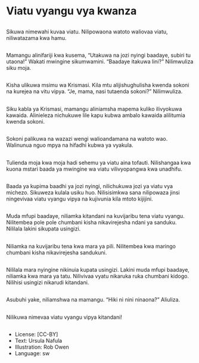 # Viatu vyangu vya kwanza

##
Sikuwa nimewahi kuvaa viatu.
Nilipowaona watoto waliovaa
viatu, niliwatazama kwa hamu.


##
Mamangu alinifariji kwa
kusema, “Utakuwa na jozi
nyingi baadaye,
subiri tu utaona!”
Wakati mwingine sikumwamini.
“Baadaye itakuwa lini?”
Nilimwuliza siku moja.


##
Kisha ulikuwa msimu wa
Krismasi.
Kila mtu alijishughulisha
kwenda
sokoni na kurejea na vitu vipya.
“Je, mama, nasi tutaenda
sokoni?” Nilimwuliza.


##
Siku kabla ya Krismasi,
mamangu aliniamsha mapema
kuliko ilivyokuwa kawaida.
Alinieleza nichukuwe lile kapu
kubwa ambalo kawaida
alilitumia kwenda sokoni.


##
Sokoni palikuwa na wazazi
wengi walioandamana na
watoto wao.
Walinunua nguo mpya na
hifadhi
kubwa ya vyakula.


##
Tulienda moja kwa moja hadi
sehemu ya viatu aina tofauti.
Nilishangaa kwa kuona mstari
baada ya mwingine wa
viatu vilivyopangwa kwa
unadhifu.


##
Baada ya kupima baadhi ya jozi
nyingi, nilichukuwa jozi
ya viatu vya michezo.
Sikuweza
kulala usiku huo.
Nilisisimkwa sana nilipowaza
jinsi ningevivaa viatu vyangu
vipya na kujivunia kila mtoto
kijijini.


##
Muda mfupi baadaye, niliamka
kitandani na kuvijaribu tena
viatu
vyangu.
Nilitembea pole pole chumbani
kisha nikavirejesha ndani ya
sanduku.
Nililala lakini sikupata usingizi.


##
Niliamka na kuvijaribu tena kwa
mara ya pili.
Nilitembea kwa maringo
chumbani
kisha nikavirejesha sandukuni.


##
Nililala mara nyingine nikinuia
kupata usingizi.
Lakini muda mfupi baadaye,
niliamka kwa mara ya tatu.
Nilivivaa vyatu nikaruka ruka
chumbani kidogo.
Nilihisi usingizi nikarudi
kitandani.


##
Asubuhi yake, niliamshwa na
mamangu.
“Hiki ni nini ninaona?” Aliuliza.


##
Nilikuwa nimevaa viatu vyangu
vipya kitandani!


##
* License: [CC-BY]
* Text: Ursula Nafula
* Illustration: Rob Owen
* Language: sw
